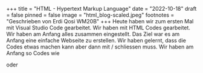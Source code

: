 +++
title = "HTML - Hypertext Markup Language"
date = "2022-10-18"
draft = false
pinned = false
image = "html_blog-scaled.jpeg"
footnotes = "Geschrieben von Erdi Qosi WM20B"
+++
Heute haben wir zum ersten Mal mit Visual Studio Code gearbeitet. Wir haben mit HTML Codes gearbeitet. Wir haben am Anfang alles zusammen eingestellt. Das Ziel war es am Anfang eine einfache Webseite zu erstellen. Wir haben gelernt, dass die Codes etwas machen kann aber dann mit / schliessen muss. Wir haben am Anfang so Codes wie <p> oder <title> kennengelernt. 

Das einfache programmieren hat mir sehr gefallen und ich bin sehr daran interessiert. Durch das Lernen vom Programmieren können wir danach für unser Projekt ganz einfache eine Webseite machen. Wir können in unserer Webseite Links und Bilder einfügen und so unsere Seite attraktiver gestalteten.